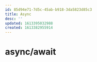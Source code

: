 ```yaml
---
id: 85d94e71-7d5c-45ab-b918-3da5823d85c3
title: Async
desc: ''
updated: 1613395032988
created: 1613382955914
---
```


# async/await
